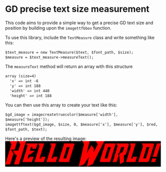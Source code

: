 # GD precise text size measurement

This code aims to provide a simple way to get a precise GD text size and position by building upon the `imagettfbbox` function.

To use this library, include the `TextMeasure` class and write something like this:
````
$text_measure = new TextMeasure($text, $font_path, $size);
$measure = $text_measure->measureText();
````

The `measureText` method will return an array with this structure
````
array (size=4)
  'x' => int -6
  'y' => int 188
  'width' => int 440
  'height' => int 188
````

You can then use this array to create your text like this:
````
$gd_image = imagecreatetruecolor($measure['width'], $measure['height']);
imagettftext($gd_image, $size, 0, $measure['x'], $measure['y'], $red, $font_path, $text);
````

Here's a preview of the resulting image:  
![](/img/preview.png?raw=true)
